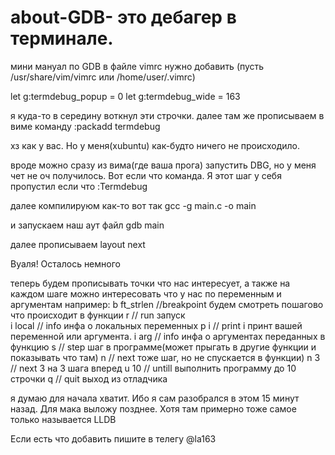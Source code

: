 # about-GDB- это дебагер в терминале. 

мини мануал по GDB
в файле vimrc нужно добавить (пусть /usr/share/vim/vimrc или /home/user/.vimrc)

let g:termdebug_popup = 0
let g:termdebug_wide = 163

я куда-то в середину воткнул эти строчки.
далее там же прописываем в виме команду
:packadd termdebug 

хз как у вас. Но у меня(xubuntu) как-будто ничего не происходило.

вроде можно сразу из вима(где ваша прога) запустить DBG, но
у меня чет не оч получилось. Вот если что команда. Я этот шаг у себя пропустил если что
:Termdebug

далее компилируюм как-то вот так
gcc -g main.c -o main

и запускаем наш аут файл
gdb main

далее прописываем 
layout next

Вуаля! Осталось немного

теперь будем прописывать точки что нас интересует,
 а также на каждом шаге можно интересовать что у нас по переменным и аргументам
например:
b ft_strlen	//breakpoint будем смотреть пошагово что происходит в функции
r		// run запуск 		
i local		// info  инфа о локальных переменных
p i		// print i принт вашей переменной или аргумента.
i arg		// info  инфа о аргументах переданных в функцию
s		// step	 шаг в программе(может прыгать в другие функции и показывать что там)
n		// next  тоже шаг, но не спускается в функции)
n 3		// next 3 на 3 шага вперед
u 10		// untill выполнить программу до 10 строчки
q		// quit выход из отладчика

я думаю для начала хватит. Ибо я сам разобрался в этом 15 минут назад. 
Для мака выложу позднее. Хотя там примерно тоже самое только называется LLDB

Если есть что добавить пишите в телегу @la163
